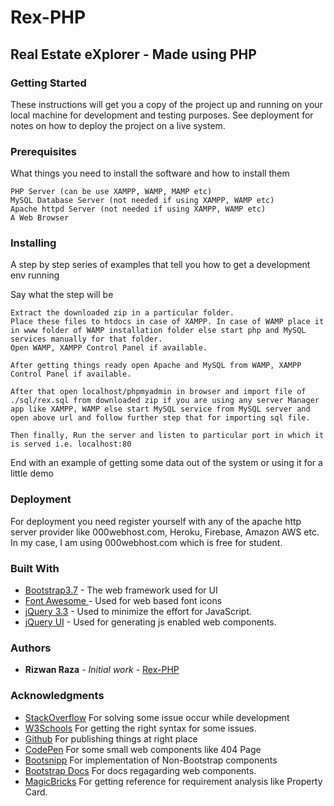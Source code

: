 # Rex-PHP

## Real Estate eXplorer - Made using PHP

### Getting Started

These instructions will get you a copy of the project up and running on your local machine for development and testing purposes. See deployment for notes on how to deploy the project on a live system.

### Prerequisites

What things you need to install the software and how to install them

```
PHP Server (can be use XAMPP, WAMP, MAMP etc)
MySQL Database Server (not needed if using XAMPP, WAMP etc)
Apache httpd Server (not needed if using XAMPP, WAMP etc)
A Web Browser
```

### Installing

A step by step series of examples that tell you how to get a development env running

Say what the step will be

```
Extract the downloaded zip in a particular folder.
Place these files to htdocs in case of XAMPP. In case of WAMP place it in www folder of WAMP installation folder else start php and MySQL services manually for that folder.
Open WAMP, XAMPP Control Panel if available.

After getting things ready open Apache and MySQL from WAMP, XAMPP Control Panel if available.

After that open localhost/phpmyadmin in browser and import file of ./sql/rex.sql from downloaded zip if you are using any server Manager app like XAMPP, WAMP else start MySQL service from MySQL server and open above url and follow further step that for importing sql file.

Then finally, Run the server and listen to particular port in which it is served i.e. localhost:80
```

End with an example of getting some data out of the system or using it for a little demo

### Deployment

For deployment you need register yourself with any of the apache http server provider like 000webhost.com, Heroku, Firebase, Amazon AWS etc.
In my case, I am using 000webhost.com which is free for student.

### Built With

* [Bootstrap3.7](https://getbootstrap.com/docs/3.7/getting-started/introduction/) - The web framework used for UI
* [Font Awesome	](https://fontawesome.com/) - Used for web based font icons
* [jQuery 3.3](https://jquery.com/) - Used to minimize the effort for JavaScript.
* [jQuery UI](https://jqueryui.com/) - Used for generating js enabled web components.

### Authors

* **Rizwan Raza** - *Initial work* - [Rex-PHP](https://github.com/Rex-PHP)

### Acknowledgments

* [StackOverflow](https://stackoverflow.com/) For solving some issue occur while development
* [W3Schools](https://www.w3schools.com/) For getting the right syntax for some issues.
* [Github](https://github.com/) For publishing things at right place
* [CodePen](https://codepen.io/) For some small web components like 404 Page
* [Bootsnipp](https://bootsnipp.com/) For implementation of Non-Bootstrap components
* [Bootstrap Docs](https://getbootstrap.com/docs/4.0/) For docs regagarding web components.
* [MagicBricks](https://www.magicbricks.com/) For getting reference for requirement analysis like Property Card.
